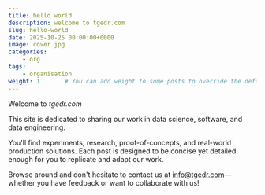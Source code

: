 ```yaml
---
title: hello world
description: welcome to tgedr.com
slug: hello-world
date: 2025-10-25 00:00:00+0000
image: cover.jpg
categories:
    - org
tags:
    - organisation
weight: 1       # You can add weight to some posts to override the default sorting (date descending)
---
```


Welcome to *tgedr.com*

This site is dedicated to sharing our work in data science, software, and data engineering.

You'll find experiments, research, proof-of-concepts, and real-world production solutions. Each post is designed to be concise yet detailed enough for you to replicate and adapt our work.

Browse around and don't hesitate to contact us at info@tgedr.com—whether you have feedback or want to collaborate with us!
